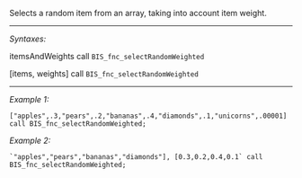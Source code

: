 Selects a random item from an array, taking into account item weight.


---
*Syntaxes:*

itemsAndWeights call `BIS_fnc_selectRandomWeighted`

[items, weights] call `BIS_fnc_selectRandomWeighted`

---
*Example 1:*

```sqf
["apples",.3,"pears",.2,"bananas",.4,"diamonds",.1,"unicorns",.00001] call BIS_fnc_selectRandomWeighted;
```

*Example 2:*

```sqf
`"apples","pears","bananas","diamonds"], [0.3,0.2,0.4,0.1` call BIS_fnc_selectRandomWeighted;
```